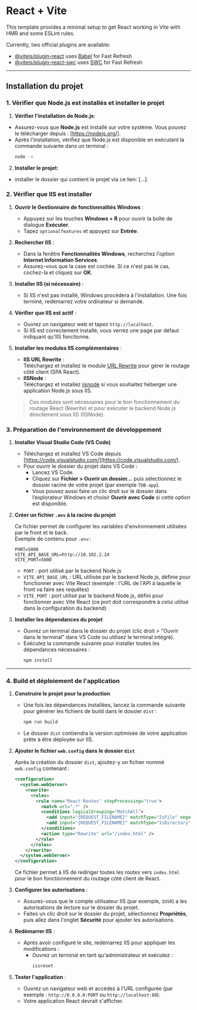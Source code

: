 # React + Vite

This template provides a minimal setup to get React working in Vite with HMR and some ESLint rules.

Currently, two official plugins are available:

- [@vitejs/plugin-react](https://github.com/vitejs/vite-plugin-react/blob/main/packages/plugin-react/README.md) uses [Babel](https://babeljs.io/) for Fast Refresh
- [@vitejs/plugin-react-swc](https://github.com/vitejs/vite-plugin-react-swc) uses [SWC](https://swc.rs/) for Fast Refresh

---

## Installation du projet

### 1. Vérifier que Node.js est installés et installer le projet

1. **Vérifier l'installation de Node.js**:

- Assurez-vous que **Node.js** est installé sur votre système. Vous pouvez le télécharger depuis : [https://nodejs.org/].
- Après l'installation, vérifiez que Node.js est disponible en exécutant la commande suivante dans un terminal :
  ```bash
  node -v
  ```

2. **Installer le projet**:

- installer le dossier qui contient le projet via ce lien: [...].

### 2. Vérifier que IIS est installer

1. **Ouvrir le Gestionnaire de fonctionnalités Windows** :

   - Appuyez sur les touches **Windows + R** pour ouvrir la boîte de dialogue **Exécuter**.
   - Tapez `optionalfeatures` et appuyez sur **Entrée**.

2. **Rechercher IIS** :

   - Dans la fenêtre **Fonctionnalités Windows**, recherchez l'option **Internet Information Services**.
   - Assurez-vous que la case est cochée. Si ce n'est pas le cas, cochez-la et cliquez sur **OK**.

3. **Installer IIS (si nécessaire)** :

   - Si IIS n'est pas installé, Windows procédera à l'installation. Une fois terminé, redémarrez votre ordinateur si demandé.

4. **Vérifier que IIS est actif** :

   - Ouvrez un navigateur web et tapez `http://localhost`.
   - Si IIS est correctement installé, vous verrez une page par défaut indiquant qu'IIS fonctionne.

5. **Installer les modules IIS complémentaires** :

   - **IIS URL Rewrite** :  
     Téléchargez et installez le module [URL Rewrite](https://www.iis.net/downloads/microsoft/url-rewrite) pour gérer le routage côté client (SPA React).
   - **IISNode** :  
     Téléchargez et installez [iisnode](https://github.com/Azure/iisnode) si vous souhaitez héberger une application Node.js sous IIS.

   > Ces modules sont nécessaires pour le bon fonctionnement du routage React (Rewrite) et pour exécuter le backend Node.js directement sous IIS (IISNode).

### 3. Préparation de l'environnement de développement

1. **Installer Visual Studio Code (VS Code)**

   - Téléchargez et installez VS Code depuis [https://code.visualstudio.com/](https://code.visualstudio.com/).
   - Pour ouvrir le dossier du projet dans VS Code :
     - Lancez VS Code.
     - Cliquez sur **Fichier > Ouvrir un dossier...** puis sélectionnez le dossier racine de votre projet (par exemple `TDB-app`).
     - Vous pouvez aussi faire un clic droit sur le dossier dans l’explorateur Windows et choisir **Ouvrir avec Code** si cette option est disponible.

2. **Créer un fichier `.env` à la racine du projet**

   Ce fichier permet de configurer les variables d'environnement utilisées par le front et le back.  
   Exemple de contenu pour `.env` :

   ```properties
   PORT=5000
   VITE_API_BASE_URL=http://10.102.2.24
   VITE_PORT=5000
   ```

   - `PORT` : port utilisé par le backend Node.js
   - `VITE_API_BASE_URL` : URL utilisée par le backend Node.js, définie pour fonctionner avec Vite React (exemple : l'URL de l'API à laquelle le front va faire ses requêtes)
   - `VITE_PORT` : port utilisé par le backend Node.js, défini pour fonctionner avec Vite React (ce port doit correspondre à celui utilisé dans la configuration du backend)

3. **Installer les dépendances du projet**

   - Ouvrez un terminal dans le dossier du projet (clic droit > "Ouvrir dans le terminal" dans VS Code ou utilisez le terminal intégré).
   - Exécutez la commande suivante pour installer toutes les dépendances nécessaires :
     ```bash
     npm install
     ```

---

### 4. Build et déploiement de l'application

1. **Construire le projet pour la production**

   - Une fois les dépendances installées, lancez la commande suivante pour générer les fichiers de build dans le dossier `dist` :
     ```bash
     npm run build
     ```
   - Le dossier `dist` contiendra la version optimisée de votre application prête à être déployée sur IIS.

2. **Ajouter le fichier `web.config` dans le dossier `dist`**

   Après la création du dossier `dist`, ajoutez-y un fichier nommé `web.config` contenant :

   ```xml
   <configuration>
     <system.webServer>
       <rewrite>
         <rules>
           <rule name="React Routes" stopProcessing="true">
             <match url=".*" />
             <conditions logicalGrouping="MatchAll">
               <add input="{REQUEST_FILENAME}" matchType="IsFile" negate="true" />
               <add input="{REQUEST_FILENAME}" matchType="IsDirectory" negate="true" />
             </conditions>
             <action type="Rewrite" url="/index.html" />
           </rule>
         </rules>
       </rewrite>
     </system.webServer>
   </configuration>
   ```

   Ce fichier permet à IIS de rediriger toutes les routes vers `index.html` pour le bon fonctionnement du routage côté client de React.

3. **Configurer les autorisations** :

   - Assurez-vous que le compte utilisateur IIS (par exemple, `IUSR`) a les autorisations de lecture sur le dossier du projet.
   - Faites un clic droit sur le dossier du projet, sélectionnez **Propriétés**, puis allez dans l'onglet **Sécurité** pour ajouter les autorisations.

4. **Redémarrer IIS** :

   - Après avoir configuré le site, redémarrez IIS pour appliquer les modifications :
     - Ouvrez un terminal en tant qu'administrateur et exécutez :
       ```bash
       iisreset
       ```

5. **Tester l'application** :
   - Ouvrez un navigateur web et accédez à l'URL configurée (par exemple : `http://0.0.0.0:PORT` ou `http://localhost:80`).
   - Votre application React devrait s'afficher.
